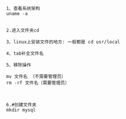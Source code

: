       1、查看系统架构
      uname -a


      2.进入文件夹cd

      3、linux上安装文件的地方: 一般都是 cd usr/local

      4、tab补全文件名

      5、移除操作

      mv 文件名 （不需要管理员）
      rm -rf 文件名（需要管理员）



      6.#创建文件夹
      mkdir mysql


